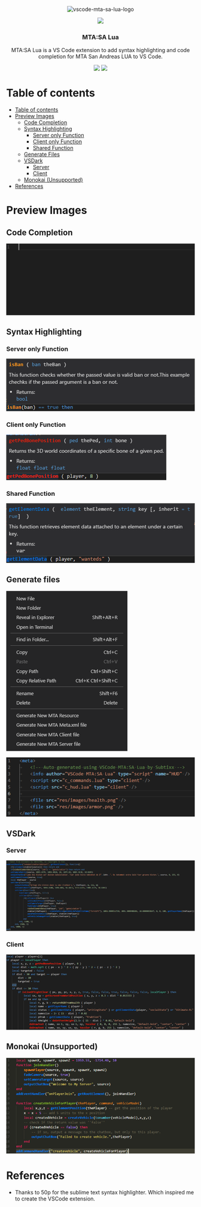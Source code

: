 <p align="center">
    <img alt="vscode-mta-sa-lua-logo" src="https://github.com/Subtixx/vscode-mtalua/raw/master/images/logo.png">
</p>

<p align="center">
    <img src="https://img.shields.io/maintenance/yes/2019.svg?style=flat-square">
</p>

<h3 align="center">
  MTA:SA Lua
</h3>

<p align="center">
MTA:SA Lua is a VS Code extension to add syntax highlighting and code completion for MTA San Andreas LUA to VS Code.
</p>

<p align="center">
    <a href="https://marketplace.visualstudio.com/items?itemName=subtixx.mtasa-lua"><img src="https://img.shields.io/vscode-marketplace/v/subtixx.mtasa-lua.svg?style=flat-square" /></a>
    <a href="https://marketplace.visualstudio.com/items?itemName=subtixx.mtasa-lua"><img src="https://img.shields.io/vscode-marketplace/d/subtixx.mtasa-lua.svg?style=flat-square" /></a>
<p/>


# Table of contents

- [Table of contents](#table-of-contents)
- [Preview Images](#preview-images)
    - [Code Completion](#code-completion)
    - [Syntax Highlighting](#syntax-highlighting)
        - [Server only Function](#server-only-function)
        - [Client only Function](#client-only-function)
        - [Shared Function](#shared-function)
    - [Generate Files](#generate-files)
    - [VSDark](#vsdark)
        - [Server](#server)
        - [Client](#client)
    - [Monokai (Unsupported)](#monokai-unsupported)
- [References](#references)

# Preview Images

## Code Completion

![CodeCompletion](images/CodeCompletion.gif)

## Syntax Highlighting

### Server only Function

![Server Function](images/Preview_ServerFunc.png)

### Client only Function

![Server Function](images/Preview_ClientFunc.png)

### Shared Function

![Server Function](images/Preview_SharedFunc.png)

## Generate files

![Generate Files](images/Preview_GenerateFiles.png)

![Generated Meta](images/Preview_GeneratedMeta.png)

## VSDark

### Server

![Server Syntax Highlighting](images/PreviewServer_SyntaxHighlight.png)

### Client

![Client Syntax Highlighting](images/PreviewClient_SyntaxHighlight.png)

## Monokai (Unsupported)

![Monokai](images/Monokai.png)

# References
- Thanks to 50p for the sublime text syntax highlighter. Which inspired me to create the VSCode extension.